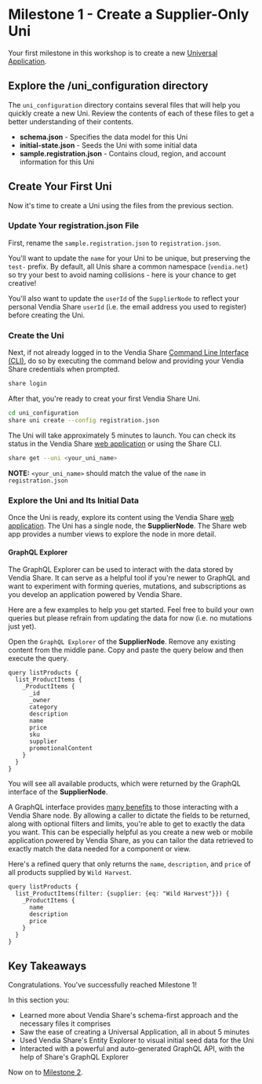 # Milestone 1 - Create a Supplier-Only Uni
Your first milestone in this workshop is to create a new [Universal Application](https://www.vendia.net/docs/share/dev-and-use-unis).

## Explore the /uni_configuration directory
The `uni_configuration` directory contains several files that will help you quickly create a new Uni.  Review the contents of each of these files to get a better understanding of their contents.

* __schema.json__ - Specifies the data model for this Uni
* __initial-state.json__ - Seeds the Uni with some initial data
* __sample.registration.json__ - Contains cloud, region, and account information for this Uni

## Create Your First Uni
Now it's time to create a Uni using the files from the previous section.

### Update Your registration.json File
First, rename the `sample.registration.json` to `registration.json`.  

You'll want to update the `name` for your Uni to be unique, but preserving the `test-` prefix.  By default, all Unis share a common namespace (`vendia.net`) so try your best to avoid naming collisions - here is your chance to get creative!

You'll also want to update the `userId` of the `SupplierNode` to reflect your personal Vendia Share `userId` (i.e. the email address you used to register) before creating the Uni.

### Create the Uni
Next, if not already logged in to the Vendia Share [Command Line Interface (CLI)](https://vendia.net/docs/share/cli), do so by executing the command below and providing your Vendia Share credentials when prompted.

```bash
share login
```

After that, you're ready to creat your first Vendia Share Uni.

```bash
cd uni_configuration
share uni create --config registration.json
```

The Uni will take approximately 5 minutes to launch.  You can check its status in the Vendia Share [web application](https://share.vendia.net) or using the Share CLI.

```bash
share get --uni <your_uni_name>
```

**NOTE:** `<your_uni_name>` should match the value of the `name` in `registration.json`

### Explore the Uni and Its Initial Data
Once the Uni is ready, explore its content using the Vendia Share [web application](https://share.vendia.net/).  The Uni has a single node, the **SupplierNode**.  The Share web app provides a number views to explore the node in more detail.

#### GraphQL Explorer
The GraphQL Explorer can be used to interact with the data stored by Vendia Share.  It can serve as a helpful tool if you're newer to GraphQL and want to experiment with forming queries, mutations, and subscriptions as you develop an application powered by Vendia Share.

Here are a few examples to help you get started.  Feel free to build your own queries but please refrain from updating the data for now (i.e. no mutations just yet).

Open the `GraphQL Explorer` of the **SupplierNode**. Remove any existing content from the middle pane.  Copy and paste the query below and then execute the query.

```
query listProducts {
  list_ProductItems {
    _ProductItems {
      _id
      _owner
      category
      description
      name
      price
      sku
      supplier
      promotionalContent
    }
  }
}
```

You will see all available products, which were returned by the GraphQL interface of the **SupplierNode**.

A GraphQL interface provides [many benefits](https://www.vendia.net/blog/why-we-combined-graphql-and-a-serverless-distributed-ledger) to those interacting with a Vendia Share node.  By allowing a caller to dictate the fields to be returned, along with optional filters and limits, you're able to get to exactly the data you want.  This can be especially helpful as you create a new web or mobile application powered by Vendia Share, as you can tailor the data retrieved to exactly match the data needed for a component or view.

Here's a refined query that only returns the `name`, `description`, and `price` of all products supplied by `Wild Harvest`.

```
query listProducts {
  list_ProductItems(filter: {supplier: {eq: "Wild Harvest"}}) {
    _ProductItems {
      name
      description
      price
    }
  }
}
```

## Key Takeaways
Congratulations.  You've successfully reached Milestone 1!

In this section you:

* Learned more about Vendia Share's schema-first approach and the necessary files it comprises
* Saw the ease of creating a Universal Application, all in about 5 minutes
* Used Vendia Share's Entity Explorer to visual initial seed data for the Uni
* Interacted with a powerful and auto-generated GraphQL API, with the help of Share's GraphQL Explorer

Now on to [Milestone 2](README-Milestone2.md).